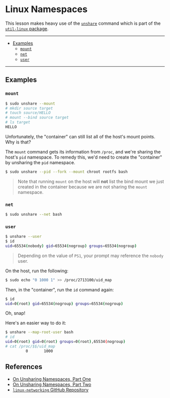 # Linux Namespaces

This lesson makes heavy use of the [`unshare`](https://www.man7.org/linux/man-pages/man1/unshare.1.html) command which is part of the [`util-linux` package](https://mirrors.edge.kernel.org/pub/linux/utils/util-linux/).

---

- [Examples](#examples)
   + [`mount`](#mount)
    + [`net`](#net)
    + [`user`](#user)

---

## Examples

### `mount`

```bash
$ sudo unshare --mount
# mkdir source target
# touch source/HELLO
# mount --bind source target
# ls target
HELLO
```

Unfortunately, the "container" can still list all of the host's mount points.  Why is that?

The `mount` command gets its information from `/proc`, and we're sharing the host's `pid` namespace.  To remedy this, we'd need to create the "container" by unsharing the `pid` namespace.

```bash
$ sudo unshare --pid --fork --mount chroot rootfs bash
```

> Note that running `mount` on the host will **not** list the bind mount we just created in the container because we are not sharing the `mount` namespace.

### `net`

```bash
$ sudo unshare --net bash
```

### `user`

```bash
$ unshare --user
$ id
uid=65534(nobody) gid=65534(nogroup) groups=65534(nogroup)
```

> Depending on the value of `PS1`, your prompt may reference the `nobody` user.

On the host, run the following:

```bash
$ sudo echo "0 1000 1" >> /proc/2713100/uid_map
```

Then, in the "container", run the `id` command again:

```bash
$ id
uid=0(root) gid=65534(nogroup) groups=65534(nogroup)
```

Oh, snap!

Here's an easier way to do it:

```bash
$ unshare --map-root-user bash
# id
uid=0(root) gid=0(root) groups=0(root),65534(nogroup)
# cat /proc/$$/uid_map
         0       1000
```

## References

- [On Unsharing Namespaces, Part One](https://benjamintoll.com/2022/08/08/on-unsharing-namespaces-part-one/)
- [On Unsharing Namespaces, Part Two](https://benjamintoll.com/2022/12/14/on-unsharing-namespaces-part-two/)
- [`linux-networking` GitHub Repository](https://github.com/btoll/linux-networking)

